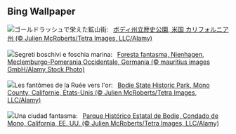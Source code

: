 ## Bing Wallpaper
![](https://www.bing.com/th?id=OHR.BodieCalifornia_JA-JP5239125800_UHD.jpg&w=1000)ゴールドラッシュで栄えた鉱山街:&nbsp;&ensp;[ボディ州立歴史公園, 米国 カリフォルニア州 (© Julien McRoberts/Tetra Images, LLC/Alamy)](https://www.bing.com/th?id=OHR.BodieCalifornia_JA-JP5239125800_UHD.jpg)
<br><br/>
![](https://www.bing.com/th?id=OHR.GhostForest_IT-IT8926574914_UHD.jpg&w=1000)Segreti boschivi e foschia marina:&nbsp;&ensp;[Foresta fantasma, Nienhagen, Meclemburgo-Pomerania Occidentale, Germania (© mauritius images GmbH/Alamy Stock Photo)](https://www.bing.com/th?id=OHR.GhostForest_IT-IT8926574914_UHD.jpg)
<br><br/>
![](https://www.bing.com/th?id=OHR.BodieCalifornia_FR-FR2619483775_UHD.jpg&w=1000)Les fantômes de la Ruée vers l'or:&nbsp;&ensp;[Bodie State Historic Park, Mono County, Californie, États-Unis (© Julien McRoberts/Tetra Images, LLC/Alamy)](https://www.bing.com/th?id=OHR.BodieCalifornia_FR-FR2619483775_UHD.jpg)
<br><br/>
![](https://www.bing.com/th?id=OHR.BodieCalifornia_ES-ES5750296287_UHD.jpg&w=1000)Una ciudad fantasma:&nbsp;&ensp;[Parque Histórico Estatal de Bodie, Condado de Mono, California, EE. UU. (© Julien McRoberts/Tetra Images, LLC/Alamy)](https://www.bing.com/th?id=OHR.BodieCalifornia_ES-ES5750296287_UHD.jpg)
<br><br/>
